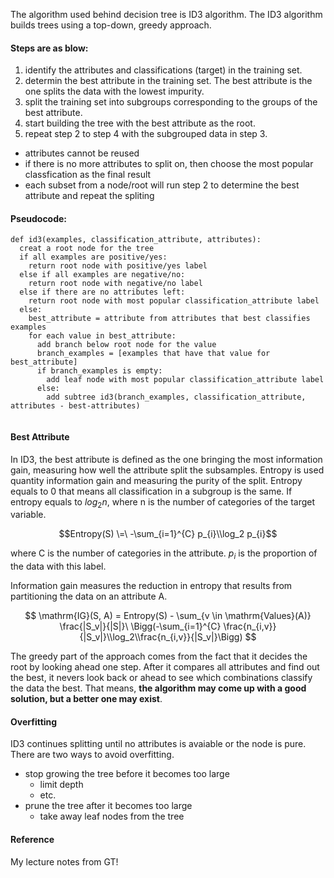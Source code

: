 
The algorithm used behind decision tree is ID3 algorithm. The ID3 algorithm builds trees using a top-down, greedy approach. 

#### Steps are as blow:

1. identify the attributes and classifications (target) in the training set.
2. determin the best attribute in the training set. The best attribute is the one splits the data with the lowest impurity.
3. split the training set into subgroups corresponding to the groups of the best attribute.
4. start building the tree with the best attribute as the root.
5. repeat step 2 to step 4 with the subgrouped data in step 3.
  - attributes cannot be reused
  - if there is no more attributes to split on, then choose the most popular classfication as the final result
  - each subset from a node/root will run step 2 to determine the best attribute and repeat the spliting

#### Pseudocode:

```
def id3(examples, classification_attribute, attributes): 
  creat a root node for the tree
  if all examples are positive/yes:
    return root node with positive/yes label
  else if all examples are negative/no:
    return root node with negative/no label
  else if there are no attributes left:
    return root node with most popular classification_attribute label
  else:
    best_attribute = attribute from attributes that best classifies examples
    for each value in best_attribute:
      add branch below root node for the value
      branch_examples = [examples that have that value for best_attribute]
      if branch_examples is empty:
        add leaf node with most popular classification_attribute label
      else:
        add subtree id3(branch_examples, classification_attribute, attributes - best-attributes)
  
```

#### Best Attribute

In ID3, the best attribute is defined as the one bringing the most information gain, measuring how well the attribute split the subsamples. Entropy is used quantity information gain and measuring the purity of the split. Entropy equals to 0 that means all classification in a subgroup is the same. If entropy equals to $log_{2}{n}$, where n is the number of categories of the target variable.

$$Entropy(S) \=\ -\sum_{i=1}^{C} p_{i}\\log_2 p_{i}$$

where C is the number of categories in the attribute. $p_{i}$ is the proportion of the data with this label.

Information gain measures the reduction in entropy that results from partitioning the data on an attribute A.

$$
\mathrm{IG}(S, A) = Entropy(S) - \sum_{v \in \mathrm{Values}(A)} \frac{|S_v|}{|S|}\
\Bigg(-\sum_{i=1}^{C} \frac{n_{i,v}}{|S_v|}\\log_2\\frac{n_{i,v}}{|S_v|}\Bigg)
$$

The greedy part of the approach comes from the fact that it decides the root by looking ahead one step. After it compares all attributes and find out the best, it nevers look back or ahead to see which combinations classify the data the best. That means, **the algorithm may come up with a good solution, but a better one may exist**.

#### Overfitting

ID3 continues splitting until no attributes is avaiable or the node is pure. There are two ways to avoid overfitting.
- stop growing the tree before it becomes too large
  - limit depth
  - etc.
- prune the tree after it becomes too large
  - take away leaf nodes from the tree


#### Reference
My lecture notes from GT!





